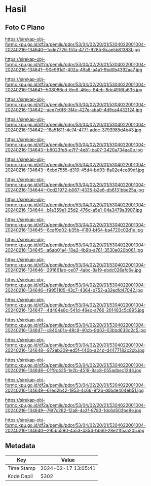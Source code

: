 # Hasil

## Foto C Plano

https://sirekap-obj-formc.kpu.go.id/df2a/pemilu/pdpr/53/04/02/20/01/5304022001004-20240216-134640--1cde7726-f51a-4771-9285-8cae5b81383f.jpg

https://sirekap-obj-formc.kpu.go.id/df2a/pemilu/pdpr/53/04/02/20/01/5304022001004-20240216-134641--90e991d1-402a-49a8-a4a1-9bd0b4392aa7.jpg

https://sirekap-obj-formc.kpu.go.id/df2a/pemilu/pdpr/53/04/02/20/01/5304022001004-20240216-134641--508086cd-6edf-46ec-84eb-8dc49f6fa635.jpg

https://sirekap-obj-formc.kpu.go.id/df2a/pemilu/pdpr/53/04/02/20/01/5304022001004-20240216-134642--ace7c0f6-3f4c-427e-aba0-4d9ca4432124.jpg

https://sirekap-obj-formc.kpu.go.id/df2a/pemilu/pdpr/53/04/02/20/01/5304022001004-20240216-134642--16a51611-4e74-477f-addc-3793985d4b43.jpg

https://sirekap-obj-formc.kpu.go.id/df2a/pemilu/pdpr/53/04/02/20/01/5304022001004-20240216-134643--b9023fe8-e7f7-4e81-ba07-3420a734aa0b.jpg

https://sirekap-obj-formc.kpu.go.id/df2a/pemilu/pdpr/53/04/02/20/01/5304022001004-20240216-134643--6cbd7555-d310-45d4-bd93-6a02e4ce89df.jpg

https://sirekap-obj-formc.kpu.go.id/df2a/pemilu/pdpr/53/04/02/20/01/5304022001004-20240216-134644--0cd21972-b067-4335-b2e6-db6131bbe25a.jpg

https://sirekap-obj-formc.kpu.go.id/df2a/pemilu/pdpr/53/04/02/20/01/5304022001004-20240216-134644--b1a359e1-25d2-476d-a5e1-04a3479a3907.jpg

https://sirekap-obj-formc.kpu.go.id/df2a/pemilu/pdpr/53/04/02/20/01/5304022001004-20240216-134645--6caf9d02-b35b-4160-bf64-ba4720c02d1e.jpg

https://sirekap-obj-formc.kpu.go.id/df2a/pemilu/pdpr/53/04/02/20/01/5304022001004-20240216-134645--a6ab01a4-10e2-4b9b-a761-3530e020b061.jpg

https://sirekap-obj-formc.kpu.go.id/df2a/pemilu/pdpr/53/04/02/20/01/5304022001004-20240216-134646--291661ab-ce07-4abc-8a19-ebdc026afc6e.jpg

https://sirekap-obj-formc.kpu.go.id/df2a/pemilu/pdpr/53/04/02/20/01/5304022001004-20240216-134646--f9951105-43c7-4364-b752-a32edfd47042.jpg

https://sirekap-obj-formc.kpu.go.id/df2a/pemilu/pdpr/53/04/02/20/01/5304022001004-20240216-134647--4d484e8c-541d-46ec-a766-201483c5c895.jpg

https://sirekap-obj-formc.kpu.go.id/df2a/pemilu/pdpr/53/04/02/20/01/5304022001004-20240216-134647--c840a01a-48c9-40cb-9d63-03bbd633d2c5.jpg

https://sirekap-obj-formc.kpu.go.id/df2a/pemilu/pdpr/53/04/02/20/01/5304022001004-20240216-134648--972eb309-ed5f-440b-a24d-d4477182c2cb.jpg

https://sirekap-obj-formc.kpu.go.id/df2a/pemilu/pdpr/53/04/02/20/01/5304022001004-20240216-134648--01f9c425-1e2b-4519-8ac8-055adbec1244.jpg

https://sirekap-obj-formc.kpu.go.id/df2a/pemilu/pdpr/53/04/02/20/01/5304022001004-20240216-134649--61ed2b42-1953-4c66-9f26-d0bde404eb51.jpg

https://sirekap-obj-formc.kpu.go.id/df2a/pemilu/pdpr/53/04/02/20/01/5304022001004-20240216-134649--76f7c282-12a8-4a3f-8783-1dc6d502be9e.jpg

https://sirekap-obj-formc.kpu.go.id/df2a/pemilu/pdpr/53/04/02/20/01/5304022001004-20240216-134640--295b5590-4a53-4354-bb60-28e21f5aa205.jpg


## Metadata

| Key        | Value               |
| ---------- | ------------------- |
| Time Stamp | 2024-02-17 13:05:41 |
| Kode Dapil | 5302                |



